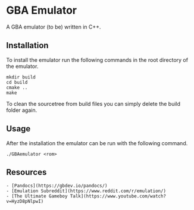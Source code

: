 # GBA Emulator
A GBA emulator (to be) written in C++.

## Installation
To install the emulator run the following commands in the root directory of the emulator.
```
mkdir build
cd build
cmake ..
make
```
To clean the sourcetree from build files you can simply delete the build folder again.

## Usage
After the installation the emulator can be run with the following command.
```
./GBAemulator <rom>
```

## Resources
    - [Pandocs](https://gbdev.io/pandocs/)
    - [Emulation Subreddit](https://www.reddit.com/r/emulation/)
    - [The Ultimate Gameboy Talk](https://www.youtube.com/watch?v=HyzD8pNlpwI)

